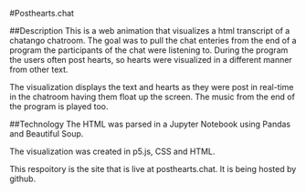 #Posthearts.chat

##Description
This is a web animation that visualizes a html transcript of a chatango chatroom. The goal was to pull the chat enteries from the end of a program the participants of the chat were listening to. During the program the users often post hearts, so hearts were visualized in a different manner from other text. 

The visualization displays the text and hearts as they were post in real-time in the chatroom having them float up the screen. The music from the end of the program is played too. 

##Technology
The HTML was parsed in a Jupyter Notebook using Pandas and Beautiful Soup.

The visualization was created in p5.js, CSS and HTML. 

This respoitory is the site that is live at posthearts.chat. It is being hosted by github. 
